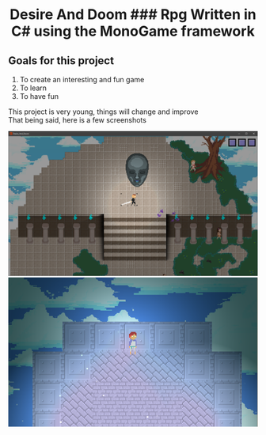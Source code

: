 <h1 align="center">
Desire And Doom
### Rpg Written in C# using the MonoGame framework

## Goals for this project
  1. To create an interesting and fun game
  2. To learn
  3. To have fun

<p>
This project is very young, things will change and improve<br>
That being said, here is a few screenshots
</p>

![Alt text](Screenshots/Boss.PNG)
![Alt text](Screenshots/17499320_271797973261671_3633742176124042856_n.png)
